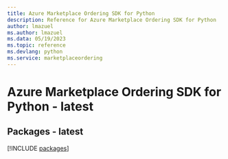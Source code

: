```yaml
---
title: Azure Marketplace Ordering SDK for Python
description: Reference for Azure Marketplace Ordering SDK for Python
author: lmazuel
ms.author: lmazuel
ms.data: 05/19/2023
ms.topic: reference
ms.devlang: python
ms.service: marketplaceordering
---
```

# Azure Marketplace Ordering SDK for Python - latest
## Packages - latest
[!INCLUDE [packages](marketplace-ordering-index.md)]